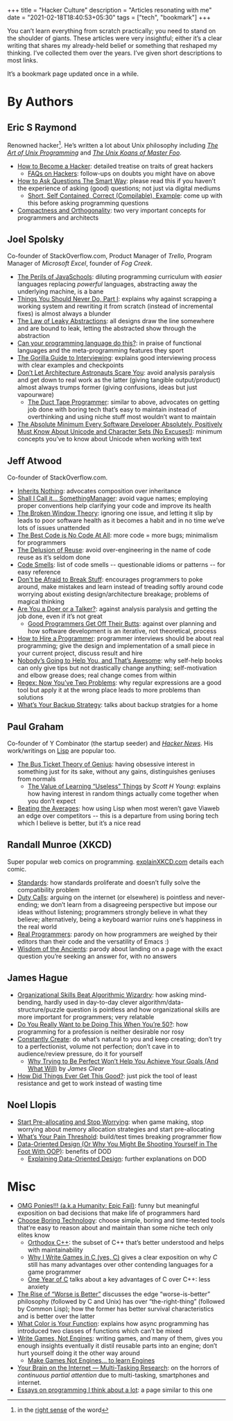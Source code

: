 +++
title = "Hacker Culture"
description = "Articles resonating with me"
date = "2021-02-18T18:40:53+05:30"
tags = ["tech", "bookmark"]
+++

You can’t learn everything from scratch practically; you need to stand on the shoulder of giants.  These articles were very insightful; either it’s a clear writing that shares my already-held belief or something that reshaped my thinking.  I’ve collected them over the years.  I’ve given short descriptions to most links.

It’s a bookmark page updated once in a while.

# By Authors

## Eric S Raymond

Renowned hacker[^1].  He’s written a lot about Unix philosophy including [_The Art of Unix Programming_][taoup] and [_The Unix Koans of Master Foo_][unix-koans].

* [How to Become a Hacker](http://www.catb.org/esr/faqs/hacker-howto.html): detailed treatise on traits of great hackers
    - [FAQs on Hackers](http://www.catb.org/esr/faqs/): follow-ups on doubts you might have on above
* [How to Ask Questions The Smart Way](http://catb.org/~esr/faqs/smart-questions.html): please read this if you haven’t the experience of asking (good) questions; not just via digital mediums
    - [Short, Self Contained, Correct (Compilable), Example](http://www.sscce.org/): come up with this before asking programming questions
* [Compactness and Orthogonality](http://www.catb.org/esr/writings/taoup/html/ch04s02.html): two very important concepts for programmers and architects

[taoup]: http://www.catb.org/esr/writings/taoup/html/index.html
[unix-koans]: http://www.catb.org/esr/writings/unix-koans/

## Joel Spolsky

Co-founder of StackOverflow.com, Product Manager of _Trello_, Program Manager of _Microsoft Excel_, founder of _Fog Creek_.

* [The Perils of JavaSchools](https://www.joelonsoftware.com/2005/12/29/the-perils-of-javaschools-2/): diluting programming curriculum with _easier_ languages replacing _powerful_ languages, abstracting away the underlying machine, is a bane
* [Things You Should Never Do, Part I](https://www.joelonsoftware.com/2000/04/06/things-you-should-never-do-part-i/): explains why against scrapping a working system and rewriting it from scratch (instead of incremental fixes) is almost always a blunder
* [The Law of Leaky Abstractions](https://www.joelonsoftware.com/2002/11/11/the-law-of-leaky-abstractions/): all designs draw the line somewhere and are bound to leak, letting the abstracted show through the abstraction
* [Can your programming language do this?](https://www.joelonsoftware.com/2006/08/01/can-your-programming-language-do-this/): in praise of functional languages and the meta-programming features they sport
* [The Gorilla Guide to Interviewing](https://www.joelonsoftware.com/2006/10/25/the-guerrilla-guide-to-interviewing-version-30/): explains good interviewing process with clear examples and checkpoints
* [Don’t Let Architecture Astronauts Scare You](https://www.joelonsoftware.com/2001/04/21/dont-let-architecture-astronauts-scare-you/): avoid analysis paralysis and get down to real work as the latter (giving tangible output/product) almost always trumps former (giving confusions, ideas but just vapourware)
    - [The Duct Tape Programmer](https://www.joelonsoftware.com/2009/09/23/the-duct-tape-programmer/): similar to above, advocates on getting job done with boring tech that’s easy to maintain instead of overthinking and using niche stuff most wouldn’t want to maintain
* [The Absolute Minimum Every Software Developer Absolutely, Positively Must Know About Unicode and Character Sets (No Excuses!)](https://www.joelonsoftware.com/2003/10/08/the-absolute-minimum-every-software-developer-absolutely-positively-must-know-about-unicode-and-character-sets-no-excuses/): minimum concepts you’ve to know about Unicode when working with text

## Jeff Atwood

Co-founder of StackOverflow.com.

* [Inherits Nothing](https://blog.codinghorror.com/inherits-nothing/): advocates composition over inheritance
* [Shall I Call it... SomethingManager](https://blog.codinghorror.com/i-shall-call-it-somethingmanager/): avoid vague names; employing proper conventions help clarifying your code and improve its health
* [The Broken Window Theory](https://blog.codinghorror.com/the-broken-window-theory/): ignoring one issue, and letting it slip by leads to poor software health as it becomes a habit and in no time we’ve lots of issues unattended
* [The Best Code is No Code At All](https://blog.codinghorror.com/the-best-code-is-no-code-at-all/): more code = more bugs; minimalism for programmers
* [The Delusion of Reuse](https://blog.codinghorror.com/the-delusion-of-reuse/): avoid over-engineering in the name of code reuse as it’s seldom done
* [Code Smells](https://blog.codinghorror.com/code-smells/): list of code smells -- questionable idioms or patterns -- for easy reference
* [Don't be Afraid to Break Stuff](https://blog.codinghorror.com/dont-be-afraid-to-break-stuff/): encourages programmers to poke around, make mistakes and learn instead of treading softly around code worrying about existing design/architecture breakage; problems of magical thinking
* [Are You a Doer or a Talker?](https://blog.codinghorror.com/are-you-a-doer-or-a-talker/): against analysis paralysis and getting the job done, even if it’s not great
    - [Good Programmers Get Off Their Butts](https://blog.codinghorror.com/good-programmers-get-off-their-butts/): against over planning and how software development is an iterative, not theoretical, process
* [How to Hire a Programmer](https://blog.codinghorror.com/how-to-hire-a-programmer/): programmer interviews should be about real programming; give the design and implementation of a small piece in your current project, discuss result and hire
* [Nobody’s Going to Help You, and That’s Awesome](https://blog.codinghorror.com/nobodys-going-to-help-you-and-thats-awesome/): why self-help books can only give tips but not drastically change anything; self-motivation and elbow grease does; real change comes from within
* [Regex: Now You’ve Two Problems](https://blog.codinghorror.com/regular-expressions-now-you-have-two-problems/): why regular expressions are a good tool but apply it at the wrong place leads to more problems than solutions
* [What’s Your Backup Strategy](https://blog.codinghorror.com/whats-your-backup-strategy/): talks about backup stratgies for a home

## Paul Graham

Co-founder of Y Combinator (the startup seeder) and [_Hacker News_][hn].  His work/writings on [Lisp][] are popular too.

* [The Bus Ticket Theory of Genius](http://paulgraham.com/genius.html): having obsessive interest in something just for its sake, without any gains, distinguishes geniuses from normals
    - [The Value of Learning “Useless” Things](https://www.scotthyoung.com/blog/2020/12/21/knowledge-foundation/) by _Scott H Young_: explains how having interest in random things actually come together when you don’t expect
* [Beating the Averages](http://paulgraham.com/avg.html): how using Lisp when most weren’t gave Viaweb an edge over competitors -- this is a departure from using boring tech which I believe is better, but it’s a nice read

[hn]: https://news.ycombinator.com
[Lisp]: https://en.wikipedia.org/wiki/Lisp_(programming_language)

## Randall Munroe (XKCD)

Super popular web comics on programming.  [explainXKCD.com][] details each comic.

* [Standards](https://xkcd.com/927/): how standards proliferate and doesn’t fully solve the compatibility problem
* [Duty Calls](https://xkcd.com/386/): arguing on the internet (or elsewhere) is pointless and never-ending; we don’t learn from a disagreeing perspective but impose our ideas without listening; programmers strongly believe in what they believe; alternatively, being a keyboard warrior ruins one’s happiness in the real world
* [Real Programmers](https://xkcd.com/378/): parody on how programmers are weighed by their editors than their code and the versatility of Emacs :)
* [Wisdom of the Ancients](https://xkcd.com/979/): parody about landing on a page with the exact question you’re seeking an answer for, with no answers

[explainXKCD.com]: https://www.explainxkcd.com/wiki/index.php

## James Hague

* [Organizational Skills Beat Algorithmic Wizardry](https://prog21.dadgum.com/177.html): how asking mind-bending, hardly used in day-to-day clever algorithm/data-structure/puzzle question is pointless and how organizational skills are more important for programmers; very relatable
* [Do You Really Want to be Doing This When You’re 50?](https://prog21.dadgum.com/154.html): how programming for a profession is neither desirable nor rosy
* [Constantly Create](https://prog21.dadgum.com/99.html): do what’s natural to you and keep creating; don’t try to a perfectionist, volume not perfection; don’t cave in to audience/review pressure, do it for yourself
    - [Why Trying to Be Perfect Won’t Help You Achieve Your Goals (And What Will)](https://jamesclear.com/repetitions) by _James Clear_
* [How Did Things Ever Get This Good?](https://prog21.dadgum.com/51.html): just pick the tool of least resistance and get to work instead of wasting time

## Noel Llopis

* [Start Pre-allocating and Stop Worrying](https://gamesfromwithin.com/start-pre-allocating-and-stop-worrying): when game making, stop worrying about memory allocation strategies and start pre-allocating
* [What’s Your Pain Threshold](https://gamesfromwithin.com/whats-your-pain-threshold): build/test times breaking programmer flow
* [Data-Oriented Design (Or Why You Might Be Shooting Yourself in The Foot With OOP)](https://gamesfromwithin.com/data-oriented-design): benefits of DOD
    - [Explaining Data-Oriented Design](http://www.codersnotes.com/notes/explaining-data-oriented-design/): further explanations on DOD

# Misc

* [OMG Ponies!!! (a.k.a Humanity: Epic Fail)](https://codeblog.jonskeet.uk/2009/11/02/omg-ponies-aka-humanity-epic-fail/): funny but meaningful exposition on bad decisions that make life of programmers hard
* [Choose Boring Technology](https://mcfunley.com/choose-boring-technology): choose simple, boring and time-tested tools that’re easy to reason about and maintain than some niche tech only elites know
  - [Orthodox C++](https://gist.github.com/bkaradzic/2e39896bc7d8c34e042b): the subset of C++ that’s better understood and helps with maintainability
  - [Why I Write Games in C (yes, C)](https://jonathanwhiting.com/writing/blog/games_in_c/) gives a clear exposition on why _C_ still has many advantages over other contending languages for a game programmer
  - [One Year of C](https://floooh.github.io/2018/06/02/one-year-of-c.html) talks about a key advantages of C over C++: less anxiety
* [The Rise of “Worse is Better”](https://www.jwz.org/doc/worse-is-better.html) discusses the edge “worse-is-better” philosophy (followed by C and Unix) has over “the-right-thing” (followed by Common Lisp); how the former has better survival characteristics and is better over the latter
* [What Color is Your Function](https://journal.stuffwithstuff.com/2015/02/01/what-color-is-your-function/): explains how async programming has introduced two classes of functions which can’t be mixed
* [Write Games, Not Engines](https://geometrian.com/programming/tutorials/write-games-not-engines/index.php): writing games, and many of them, gives you enough insights eventually it distil reusable parts into an engine; don’t hurt yourself doing it the other way around
  - [Make Games Not Engines... to learn Engines](https://seanmiddleditch.com/makes-games-not-engines-to-learn-engines/)
* [Your Brain on the Internet — Multi-Tasking Research](http://teaching.idallen.com/cst8207/15w/notes/005_this_is_your_brain.html): on the horrors of _continuous partial attention_ due to multi-tasking, smartphones and internet.
* [Essays on programming I think about a lot](https://www.benkuhn.net/progessays/): a page similar to this one


[^1]: in the [right sense][hacker] of the word

[hacker]: https://en.wikipedia.org/wiki/Hacker

